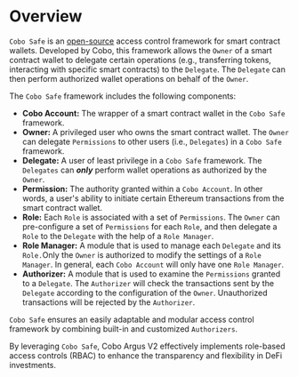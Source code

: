 # Overview

`Cobo Safe` is an [open-source](https://github.com/CoboGlobal/cobosafe) access control framework for smart contract wallets. Developed by Cobo, this framework allows the `Owner` of a smart contract wallet to delegate certain operations (e.g., transferring tokens, interacting with specific smart contracts) to the `Delegate`. The `Delegate` can then perform authorized wallet operations on behalf of the `Owner`.

The `Cobo Safe` framework includes the following components:

* **Cobo Account:** The wrapper of a smart contract wallet in the `Cobo Safe` framework.
* **Owner:** A privileged user who owns the smart contract wallet. The `Owner` can delegate `Permissions` to other users (i.e., `Delegates`) in a `Cobo Safe` framework.
* **Delegate:** A user of least privilege in a `Cobo Safe` framework. The `Delegates` can _**only**_ perform wallet operations as authorized by the `Owner`.
* **Permission:** The authority granted within a `Cobo Account`. In other words, a user's ability to initiate certain Ethereum transactions from the smart contract wallet.
* **Role:** Each `Role` is associated with a set of `Permissions`. The `Owner` can pre-configure a set of `Permissions` for each `Role`, and then delegate a `Role` to the `Delegate` with the help of a `Role Manager`.
* **Role Manager:** A module that is used to manage each `Delegate` and its `Role.`Only the `Owner` is authorized to modify the settings of a `Role Manager`. In general, each `Cobo Account` will only have one `Role Manager`.
* **Authorizer:** A module that is used to examine the `Permissions` granted to a `Delegate`. The `Authorizer` will check the transactions sent by the `Delegate` according to the configuration of the `Owner`. Unauthorized transactions will be rejected by the `Authorizer`.

`Cobo Safe` ensures an easily adaptable and modular access control framework by combining built-in and customized `Authorizers`.

By leveraging `Cobo Safe`, Cobo Argus V2 effectively implements role-based access controls (RBAC) to enhance the transparency and flexibility in DeFi investments.

